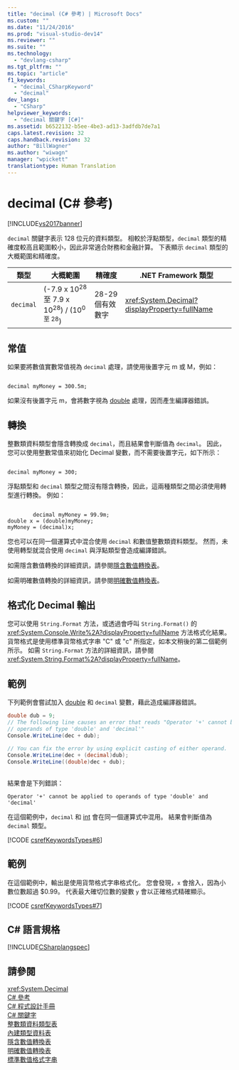 ```yaml
---
title: "decimal (C# 參考) | Microsoft Docs"
ms.custom: ""
ms.date: "11/24/2016"
ms.prod: "visual-studio-dev14"
ms.reviewer: ""
ms.suite: ""
ms.technology: 
  - "devlang-csharp"
ms.tgt_pltfrm: ""
ms.topic: "article"
f1_keywords: 
  - "decimal_CSharpKeyword"
  - "decimal"
dev_langs: 
  - "CSharp"
helpviewer_keywords: 
  - "decimal 關鍵字 [C#]"
ms.assetid: b6522132-b5ee-4be3-ad13-3adfdb7de7a1
caps.latest.revision: 32
caps.handback.revision: 32
author: "BillWagner"
ms.author: "wiwagn"
manager: "wpickett"
translationtype: Human Translation
---
```

# decimal (C# 參考)
[!INCLUDE[vs2017banner](../../../csharp/includes/vs2017banner.md)]

`decimal` 關鍵字表示 128 位元的資料類型。  相較於浮點類型，`decimal` 類型的精確度較高且範圍較小，因此非常適合財務和金融計算。  下表顯示 `decimal` 類型的大概範圍和精確度。  
  
|類型|大概範圍|精確度|.NET Framework 類型|  
|--------|----------|---------|-----------------------|  
|`decimal`|\(\-7.9 x 10<sup>28</sup> 至 7.9 x 10<sup>28</sup>\) \/ \(10<sup>0 至 28</sup>\)|28\-29 個有效數字|<xref:System.Decimal?displayProperty=fullName>|  
  
## 常值  
 如果要將數值實數常值視為 `decimal` 處理，請使用後置字元 m 或 M，例如：  
  
```  
  
decimal myMoney = 300.5m;  
```  
  
 如果沒有後置字元 m，會將數字視為 [double](../../../csharp/language-reference/keywords/double.md) 處理，因而產生編譯器錯誤。  
  
## 轉換  
 整數類資料類型會隱含轉換成 `decimal`，而且結果會判斷值為 `decimal`。  因此，您可以使用整數常值來初始化 Decimal 變數，而不需要後置字元，如下所示：  
  
```  
  
decimal myMoney = 300;  
```  
  
 浮點類型和 `decimal` 類型之間沒有隱含轉換，因此，這兩種類型之間必須使用轉型進行轉換。  例如：  
  
```  
  
        decimal myMoney = 99.9m;  
double x = (double)myMoney;  
myMoney = (decimal)x;  
```  
  
 您也可以在同一個運算式中混合使用 `decimal` 和數值整數類資料類型。  然而，未使用轉型就混合使用 `decimal` 與浮點類型會造成編譯錯誤。  
  
 如需隱含數值轉換的詳細資訊，請參閱[隱含數值轉換表](../../../csharp/language-reference/keywords/implicit-numeric-conversions-table.md)。  
  
 如需明確數值轉換的詳細資訊，請參閱[明確數值轉換表](../../../csharp/language-reference/keywords/explicit-numeric-conversions-table.md)。  
  
## 格式化 Decimal 輸出  
 您可以使用 `String.Format` 方法，或透過會呼叫 `String.Format()` 的 <xref:System.Console.Write%2A?displayProperty=fullName> 方法格式化結果。  貨幣格式是使用標準貨幣格式字串 "C" 或 "c" 所指定，如本文稍後的第二個範例所示。  如需 `String.Format` 方法的詳細資訊，請參閱 <xref:System.String.Format%2A?displayProperty=fullName>。  
  
## 範例  
 下列範例會嘗試加入 [double](../../../csharp/language-reference/keywords/double.md) 和 `decimal` 變數，藉此造成編譯器錯誤。  
  
```c#  
double dub = 9;  
// The following line causes an error that reads "Operator '+' cannot be applied to   
// operands of type 'double' and 'decimal'"  
Console.WriteLine(dec + dub);   
  
// You can fix the error by using explicit casting of either operand.  
Console.WriteLine(dec + (decimal)dub);  
Console.WriteLine((double)dec + dub);  
  
```  
  
 結果會是下列錯誤：  
  
 `Operator '+' cannot be applied to operands of type 'double' and 'decimal'`  
  
 在這個範例中，`decimal` 和 [int](../../../csharp/language-reference/keywords/int.md) 會在同一個運算式中混用。  結果會判斷值為 `decimal` 類型。  
  
 [!CODE [csrefKeywordsTypes#6](../CodeSnippet/VS_Snippets_VBCSharp/csrefKeywordsTypes#6)]  
  
## 範例  
 在這個範例中，輸出是使用貨幣格式字串格式化。  您會發現，`x` 會捨入，因為小數位數超過 $0.99。  代表最大確切位數的變數 `y` 會以正確格式精確顯示。  
  
 [!CODE [csrefKeywordsTypes#7](../CodeSnippet/VS_Snippets_VBCSharp/csrefKeywordsTypes#7)]  
  
## C\# 語言規格  
 [!INCLUDE[CSharplangspec](../../../csharp/language-reference/keywords/includes/csharplangspec_md.md)]  
  
## 請參閱  
 <xref:System.Decimal>   
 [C\# 參考](../../../csharp/language-reference/index.md)   
 [C\# 程式設計手冊](../../../csharp/programming-guide/index.md)   
 [C\# 關鍵字](../../../csharp/language-reference/keywords/index.md)   
 [整數類資料類型表](../../../csharp/language-reference/keywords/integral-types-table.md)   
 [內建類型資料表](../../../csharp/language-reference/keywords/built-in-types-table.md)   
 [隱含數值轉換表](../../../csharp/language-reference/keywords/implicit-numeric-conversions-table.md)   
 [明確數值轉換表](../../../csharp/language-reference/keywords/explicit-numeric-conversions-table.md)   
 [標準數值格式字串](../Topic/Standard%20Numeric%20Format%20Strings.md)